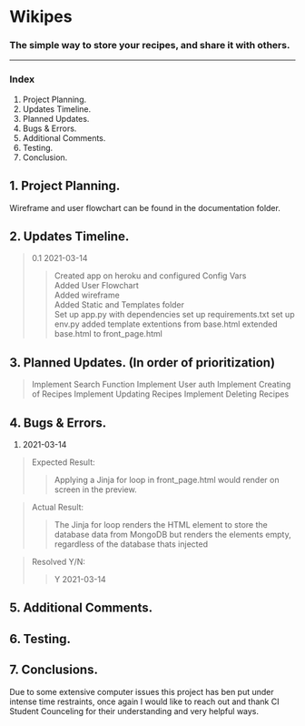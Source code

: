 # Wikipes
### The simple way to store your recipes, and share it with others.


<hr>

### Index
1. Project Planning.
2. Updates Timeline.
3. Planned Updates.
4. Bugs & Errors.
5. Additional Comments.
6. Testing.
7. Conclusion.


## 1. Project Planning.
Wireframe and user flowchart can be found in the documentation folder.



## 2. Updates Timeline.
> 0.1 2021-03-14
> > Created app on heroku and configured Config Vars<br>
> > Added User Flowchart <br>
> > Added wireframe <br>
> > Added Static and Templates folder <br>
> > Set up app.py with dependencies
> > set up requirements.txt
> > set up env.py
> > added template extentions from base.html
> > extended base.html to front_page.html

## 3. Planned Updates. (In order of prioritization)
> Implement Search Function
> Implement User auth
> Implement Creating of Recipes
> Implement Updating Recipes
> Implement Deleting Recipes

## 4. Bugs & Errors.
1. 2021-03-14
> Expected Result:
> > Applying a Jinja for loop in front_page.html would render on screen in the preview.

> Actual Result:
> > The Jinja for loop renders the HTML element to store the database data from MongoDB but renders the elements empty, regardless of the database thats injected

> Resolved Y/N:
> > Y 2021-03-14

## 5. Additional Comments.

## 6. Testing.

## 7. Conclusions.
Due to some extensive computer issues this project has ben put under intense time restraints, once again I would like to reach out and thank CI Student Counceling for their understanding and very helpful ways.
